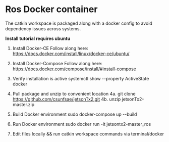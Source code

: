 # Ros Docker container
The catkin workspace is packaged along with a docker config to avoid dependency issues across systems.

**Install tutorial requires ubuntu**

1. Install Docker-CE
  Follow along here: https://docs.docker.com/install/linux/docker-ce/ubuntu/

2. Install Docker-Compose
  Follow along here: https://docs.docker.com/compose/install/#install-compose

3. Verify installation is active
  systemctl show --property ActiveState docker

4. Pull package and unzip to convenient location
  4a. git clone https://github.com/csunfsae/jetsonTx2.git
  4b. unzip jetsonTx2-master.zip

3. Build Docker environment
  sudo docker-compose up --build

4. Run Docker environment 
  sudo docker run -it jetsontx2-master_ros
  
5. Edit files locally && run catkin workspace commands via terminal/docker
